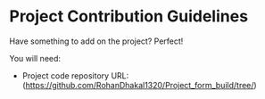 # Project Contribution Guidelines

Have something to add on the project? Perfect!

You will need:

* Project code repository URL: (https://github.com/RohanDhakal1320/Project_form_build/tree/)

